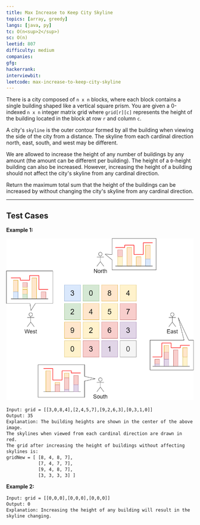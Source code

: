 ```yaml
---
title: Max Increase to Keep City Skyline
topics: [array, greedy]
langs: [java, py]
tc: O(n<sup>2</sup>)
sc: O(n)
leetid: 807
difficulty: medium
companies: 
gfg: 
hackerrank: 
interviewbit: 
leetcode: max-increase-to-keep-city-skyline
---
```


There is a city composed of `n x n` blocks, 
where each block contains a single building shaped like a vertical square prism. 
You are given a 0-indexed `n x n` integer matrix grid where 
`grid[r][c]` represents the height of the building located in the block at row `r` and column `c`.

A city's `skyline` is the outer contour formed by all the building when viewing the side of the city from a distance. 
The skyline from each cardinal direction north, east, south, and west may be different.

We are allowed to increase the height of any number of buildings by any amount (the amount can be different per building). 
The height of a `0`-height building can also be increased. 
However, increasing the height of a building should not affect the city's skyline from any cardinal direction.

Return the maximum total sum that the height of the buildings can be increased by without changing the city's skyline from any cardinal direction.

---

## Test Cases

**Example 1:** 

![Max Skyline](../../assets/img/code/max-skyline.png)

```
Input: grid = [[3,0,8,4],[2,4,5,7],[9,2,6,3],[0,3,1,0]]
Output: 35
Explanation: The building heights are shown in the center of the above image.
The skylines when viewed from each cardinal direction are drawn in red.
The grid after increasing the height of buildings without affecting skylines is:
gridNew = [ [8, 4, 8, 7],
            [7, 4, 7, 7],
            [9, 4, 8, 7],
            [3, 3, 3, 3] ]
```

**Example 2:** 
```
Input: grid = [[0,0,0],[0,0,0],[0,0,0]]
Output: 0
Explanation: Increasing the height of any building will result in the skyline changing.
```
